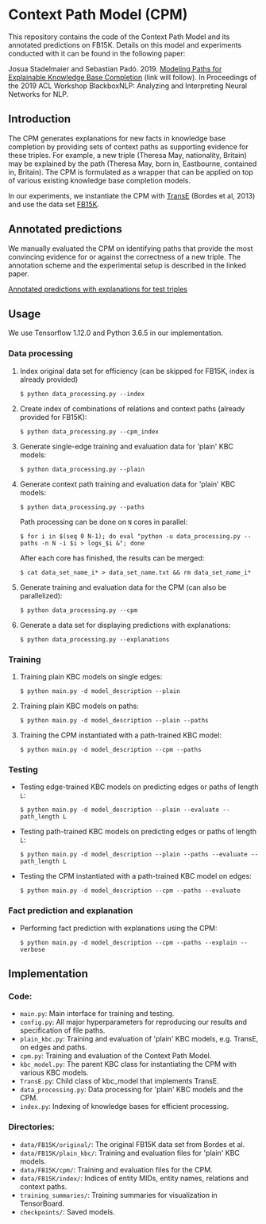 # Context Path Model (CPM)

This repository contains the code of the Context Path Model
and its annotated predictions on FB15K.
Details on this model and experiments conducted with it
can be found in the following paper:

Josua Stadelmaier and Sebastian Padó. 2019. [Modeling Paths for Explainable Knowledge Base Completion](#) (link will follow). In Proceedings of the 2019 ACL Workshop BlackboxNLP: Analyzing and Interpreting Neural Networks for NLP.

## Introduction
The CPM generates explanations for new facts in knowledge base completion
by providing sets of context paths as supporting evidence for these triples.
For example, a new triple (Theresa May, nationality, Britain) may be explained
by the path (Theresa May, born in, Eastbourne, contained in, Britain).
The CPM is formulated as a wrapper that can be applied on top of various
existing knowledge base completion models.

In our experiments, we instantiate the CPM with
[TransE](https://www.utc.fr/~bordesan/dokuwiki/_media/en/transe_nips13.pdf)
(Bordes et al, 2013) and use the data set [FB15K](https://everest.hds.utc.fr/doku.php?id=en:transe).


## Annotated predictions
We manually evaluated the CPM on identifying paths that provide
the most convincing evidence for or against the correctness of a new triple.
The annotation scheme and the experimental setup is described in the linked paper.

[Annotated predictions with explanations for test triples](explanations/annotated_test_explanations.html)


## Usage
We use Tensorflow 1.12.0 and Python 3.6.5 in our implementation.

### Data processing
1. Index original data set for efficiency (can be skipped for FB15K, index is already provided)
    ```
    $ python data_processing.py --index
    ```
2. Create index of combinations of relations and context paths (already provided for FB15K):
    ```
    $ python data_processing.py --cpm_index
    ```
3. Generate single-edge training and evaluation data for 'plain' KBC models:
    ```
    $ python data_processing.py --plain
    ```
4. Generate context path training and evaluation data for 'plain' KBC models:
    ```
    $ python data_processing.py --paths
    ```
    Path processing can be done on `N` cores in parallel:
    ```
    $ for i in $(seq 0 N-1); do eval "python -u data_processing.py --paths -n N -i $i > logs_$i &"; done
    ```
    After each core has finished, the results can be merged:
    ```
    $ cat data_set_name_i* > data_set_name.txt && rm data_set_name_i*
    ```
5. Generate training and evaluation data for the CPM (can also be parallelized):
    ```
    $ python data_processing.py --cpm
    ```
6. Generate a data set for displaying predictions with explanations:
    ```
    $ python data_processing.py --explanations
    ```

### Training
1. Training plain KBC models on single edges:
    ```
    $ python main.py -d model_description --plain
    ```
2. Training plain KBC models on paths:
    ```
    $ python main.py -d model_description --plain --paths
    ```
3. Training the CPM instantiated with a path-trained KBC model:
    ```
    $ python main.py -d model_description --cpm --paths
    ```

### Testing
- Testing edge-trained KBC models on predicting edges or paths of length `L`:
    ```
    $ python main.py -d model_description --plain --evaluate --path_length L
    ```
- Testing path-trained KBC models on predicting edges or paths of length `L`:
    ```
    $ python main.py -d model_description --plain --paths --evaluate --path_length L
    ```
- Testing the CPM instantiated with a path-trained KBC model on edges:
    ```
    $ python main.py -d model_description --cpm --paths --evaluate
    ```

### Fact prediction and explanation
- Performing fact prediction with explanations using the CPM:
    ```
    $ python main.py -d model_description --cpm --paths --explain --verbose
    ```

## Implementation

### Code:
- `main.py`: Main interface for training and testing.
- `config.py`: All major hyperparameters for reproducing our results and specification of file paths.
- `plain_kbc.py`: Training and evaluation of 'plain' KBC models, e.g. TransE, on edges and paths.
- `cpm.py`: Training and evaluation of the Context Path Model.
- `kbc_model.py`: The parent KBC class for instantiating the CPM with various KBC models.
- `TransE.py`: Child class of kbc_model that implements TransE.
- `data_processing.py`: Data processing for 'plain' KBC models and the CPM.
- `index.py`: Indexing of knowledge bases for efficient processing.


### Directories:
- `data/FB15K/original/`: The original FB15K data set from Bordes et al.
- `data/FB15K/plain_kbc/`: Training and evaluation files for 'plain' KBC models.
- `data/FB15K/cpm/`: Training and evaluation files for the CPM.
- `data/FB15K/index/`: Indices of entity MIDs, entity names, relations and context paths.
- `training_summaries/`: Training summaries for visualization in TensorBoard.
- `checkpoints/`: Saved models.
